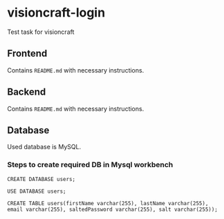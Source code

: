 # visioncraft-login

Test task for visioncraft

## Frontend

Contains `README.md` with necessary instructions.

## Backend

Contains `README.md` with necessary instructions.

## Database

Used database is MySQL.

### Steps to create required DB in Mysql workbench

`CREATE DATABASE users;`

`USE DATABASE users;`

`CREATE TABLE users(firstName varchar(255), lastName varchar(255), email varchar(255), saltedPassword varchar(255), salt varchar(255));`
